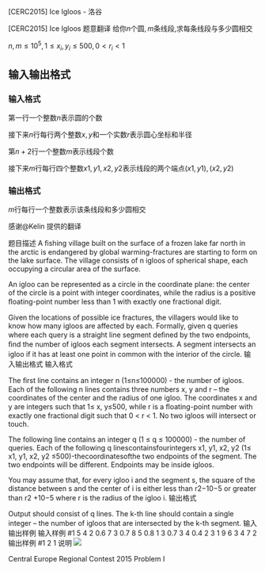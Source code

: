 



[CERC2015] Ice Igloos - 洛谷














[CERC2015] Ice Igloos
题意翻译
给你$n$个圆$,m$条线段$,$求每条线段与多少圆相交

$n,m\le10^5,1\le x_i,y_i\le500,0\lt r_i\lt 1$ 

## 输入输出格式

### 输入格式

第一行一个整数$n$表示圆的个数

接下来$n$行每行两个整数$x,y$和一个实数$r$表示圆心坐标和半径

第$n+2$行一个整数$m$表示线段个数

接下来$m$行每行四个整数$x1,y1,x2,y2$表示线段的两个端点$(x1,y1),(x2,y2)$

### 输出格式

$m$行每行一个整数表示该条线段和多少圆相交


感谢@Kelin 提供的翻译


题目描述
A ﬁshing village built on the surface of a frozen lake far north in the arctic is endangered by global warming-fractures are starting to form on the lake surface. The village consists of n igloos of spherical shape, each occupying a circular area of the surface. 

An igloo can be represented as a circle in the coordinate plane: the center of the circle is a point with integer coordinates, while the radius is a positive ﬂoating-point number less than 1 with exactly one fractional digit. 

Given the locations of possible ice fractures, the villagers would like to know how many igloos are affected by each. Formally, given q queries where each query is a straight line segment deﬁned by the two endpoints, ﬁnd the number of igloos each segment intersects. A segment intersects an igloo if it has at least one point in common with the interior of the circle.
输入输出格式
输入格式

The ﬁrst line contains an integer n (1≤n≤100000) - the number of igloos. Each of the following n lines contains three numbers x, y and r – the coordinates of the center and the radius of one igloo. The coordinates x and y are integers such that 1≤ x, y≤500, while r is a ﬂoating-point number with exactly one fractional digit such that 0 < r < 1. No two igloos will intersect or touch. 

The following line contains an integer q (1 ≤ q ≤ 100000) - the number of queries. Each of the following q linescontainsfourintegers x1, y1, x2, y2 (1≤ x1, y1, x2, y2 ≤500)-thecoordinatesofthe two endpoints of the segment. The two endpoints will be different. Endpoints may be inside igloos. 

You may assume that, for every igloo i and the segment s, the square of the distance between s and the center of i is either less than r2−10−5 or greater than r2 +10−5 where r is the radius of the igloo i. 
输出格式

Output should consist of q lines. The k-th line should contain a single integer – the number of igloos that are intersected by the k-th segment.
输入输出样例
输入样例 #1
5 
4 2 0.6 
7 3 0.7 
8 5 0.8 
1 3 0.7 
3 4 0.4 
2 
3 1 9 6 
3 4 7 2
输出样例 #1
2
1
说明
![](https://cdn.luogu.com.cn/upload/pic/16243.png )

Central Europe Regional Contest 2015 Problem I






